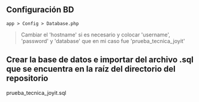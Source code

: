 ## Configuración BD
`` app > Config > Database.php ``

> Cambiar el 'hostname' si es necesario y colocar 'username', 'password' y 'database' que en mi caso fue 'prueba_tecnica_joyit'

## Crear la base de datos e importar del archivo .sql que se encuentra en la raíz del directorio del repositorio
prueba_tecnica_joyit.sql
